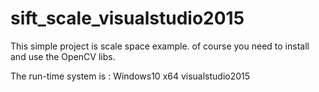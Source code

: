 # sift_scale_visualstudio2015
This simple project is scale space example.
of course you need to install and use the OpenCV libs.

The run-time system is : Windows10 x64 visualstudio2015


